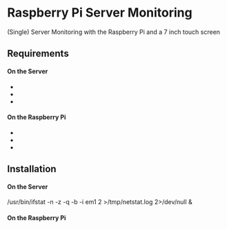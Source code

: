 Raspberry Pi Server Monitoring
==============================

(Single) Server Monitoring with the Raspberry Pi and a 7 inch touch screen

Requirements
------------
#### On the Server
- 
- 
- 

#### On the Raspberry Pi
- 
- 
- 

Installation
------------
#### On the Server
/usr/bin/ifstat -n -z -q -b -i em1 2 >/tmp/netstat.log 2>/dev/null &


#### On the Raspberry Pi





























